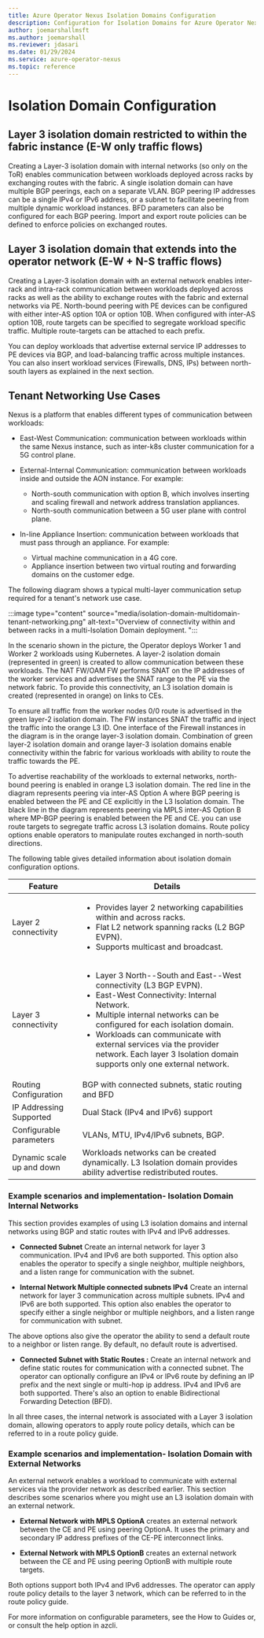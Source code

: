 ```yaml
---
title: Azure Operator Nexus Isolation Domains Configuration
description: Configuration for Isolation Domains for Azure Operator Nexus.
author: joemarshallmsft
ms.author: joemarshall
ms.reviewer: jdasari
ms.date: 01/29/2024
ms.service: azure-operator-nexus
ms.topic: reference
---
```


# Isolation Domain Configuration

## Layer 3 isolation domain restricted to within the fabric instance (E-W only traffic flows)

Creating a Layer-3 isolation domain with internal networks (so only on the ToR) enables communication between workloads deployed across racks by exchanging routes with the fabric. A single isolation domain can have multiple BGP peerings, each on a separate VLAN. BGP peering IP addresses can be a single IPv4 or IPv6 address, or a subnet to facilitate peering from multiple dynamic workload instances. BFD parameters can also be configured for each BGP peering. Import and export route policies can be defined to enforce policies on exchanged routes.

## Layer 3 isolation domain that extends into the operator network (E-W + N-S traffic flows)

Creating a Layer-3 isolation domain with an external network enables inter-rack and intra-rack communication between workloads deployed across racks as well as the ability to exchange routes with the fabric and external networks via PE. North-bound peering with PE devices can be configured with either inter-AS option 10A or option 10B. When configured with inter-AS option 10B, route targets can be specified to segregate workload specific traffic. Multiple route-targets can be attached to each prefix.

You can deploy workloads that advertise external service IP addresses to PE devices via BGP, and load-balancing traffic across multiple instances. You can also insert workload services (Firewalls, DNS, IPs) between north-south layers as explained in the next section.

## Tenant Networking Use Cases

Nexus is a platform that enables different types of communication between workloads:

-   East-West Communication: communication between workloads within the same Nexus instance, such as inter-k8s cluster communication for a 5G control plane.

-   External-Internal Communication: communication between workloads inside and outside the AON instance. For example:
    - North-south communication with option B, which involves inserting and scaling firewall and network address translation appliances.
    - North-south communication between a 5G user plane with control plane.

-   In-line Appliance Insertion: communication between workloads that must pass through an appliance. For example:
    - Virtual machine communication in a 4G core.
    - Appliance insertion between two virtual routing and forwarding domains on the customer edge.

The following diagram shows a typical multi-layer communication setup required for a tenant's network use case.

:::image type="content" source="media/isolation-domain-multidomain-tenant-networking.png" alt-text="Overview of connectivity within and between racks in a multi-Isolation Domain deployment. ":::


In the scenario shown in the picture, the Operator deploys Worker 1 and Worker 2 workloads using Kubernetes. A layer-2 isolation domain (represented in green) is created to allow communication between these workloads. The NAT FW/OAM FW performs SNAT on the IP addresses of the worker services and advertises the SNAT range to the PE via the network fabric. To provide this connectivity, an L3 isolation domain is created (represented in orange) on links to CEs.

To ensure all traffic from the worker nodes 0/0 route is advertised in the green layer-2 isolation domain. The FW instances SNAT the traffic and inject the traffic into the orange L3 ID. One interface of the Firewall instances in the diagram is in the orange layer-3 isolation domain. Combination of green layer-2 isolation domain and orange layer-3 isolation domains enable connectivity within the fabric for various workloads with ability to route the traffic towards the PE.

To advertise reachability of the workloads to external networks, north-bound peering is enabled in orange L3 isolation domain. The red line in the diagram represents peering via inter-AS Option A where BGP peering is enabled between the PE and CE explicitly in the L3 Isolation domain. The black line in the diagram represents peering via MPLS inter-AS Option B where MP-BGP peering is enabled between the PE and CE. you can use route targets to segregate traffic across L3 isolation domains. Route policy options enable operators to manipulate routes exchanged in north-south directions.

The following table gives detailed information about isolation domain configuration options.

| **Feature** | **Details** |
|---|---|
| Layer 2 connectivity | <ul><li>Provides layer 2 networking capabilities within and across racks.</li> <li>Flat L2 network spanning racks (L2 BGP EVPN).</li><li>Supports multicast and broadcast.</li></ul> |
| Layer 3 connectivity             | <ul><li>Layer 3 North--South and East--West connectivity (L3 BGP EVPN). </li><li>East-West Connectivity: Internal Network.</li>  <li>Multiple internal networks can be configured for each isolation domain.</li> <li>Workloads can communicate with external services via the provider network. Each layer 3 Isolation domain supports only one external network.</li> </ul>|
| Routing Configuration            | BGP with connected subnets, static routing and BFD |
| IP Addressing Supported          | Dual Stack (IPv4 and IPv6) support |
| Configurable parameters          | VLANs, MTU, IPv4/IPv6 subnets, BGP. |
| Dynamic scale up and down        | Workloads networks can be created dynamically. L3 Isolation domain provides ability advertise redistributed routes. |

### Example scenarios and implementation- Isolation Domain Internal Networks

This section provides examples of using  L3 isolation domains and internal networks using BGP and static routes with IPv4 and IPv6 addresses.

-   **Connected Subnet** Create an internal network for layer 3 communication. IPv4 and IPv6 are both supported. This option also enables the operator to specify a single neighbor, multiple neighbors, and a listen range for communication with the subnet.

-   **Internal Network Multiple connected subnets IPv4** Create an internal network for layer 3 communication across multiple subnets. IPv4 and IPv6 are both supported. This option also enables the operator to specify either a single neighbor or multiple neighbors, and a listen range for communication with subnet.

The above options also give the operator the ability to send a default route to a neighbor or listen range. By default, no default route is advertised.

-   **Connected Subnet with Static Routes :** Create an internal network and define static routes for communication with a connected subnet. The operator can optionally configure an IPv4 or IPv6 route by defining an IP prefix and the next single or multi-hop ip address. IPv4 and IPv6 are both supported. There's also an option to enable Bidirectional Forwarding Detection (BFD).

In all three cases, the internal network is associated with a Layer 3 isolation domain, allowing operators to apply route policy details, which can be referred to in a route policy guide.

### Example scenarios and implementation- Isolation Domain with External Networks

An external network enables a workload to communicate with external services via the provider network as described earlier. This section describes some scenarios where you might use an L3 isolation domain with an external network.

-   **External Network with MPLS OptionA** creates an external network between the CE and PE using peering OptionA. It uses the primary and secondary IP address prefixes of the CE-PE interconnect links.

-   **External Network with MPLS OptionB** creates an external network between the CE and PE using peering OptionB with multiple route targets.

Both options support both IPv4 and IPv6 addresses. The operator can apply route policy details to the layer 3 network, which can be referred to in the route policy guide.

For more information on configurable parameters, see the How to Guides or, or consult the help option in azcli.